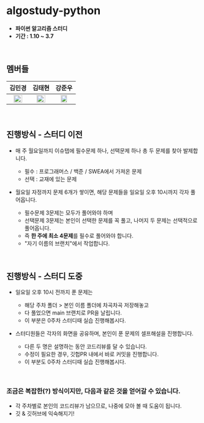 # algostudy-python
* **파이썬 알고리즘 스터디**
* **기간 : 1.10 ~ 3.7**

<br/>

## 멤버들
| 김민경 | 김태현 | 강준우 |
| :---: | :---: | :---: |
<img src='https://avatars1.githubusercontent.com/u/50983832?s=400&u=198d5ed5e4acd260e4bf228d200ae48be495e8ff&v=4' width='70%'/> | <img src='https://avatars3.githubusercontent.com/u/61109660?s=400&u=ec8fe509b882073575edca6f849c4b5f2bb602eb&v=4' width='70%'/> | <img src='https://avatars2.githubusercontent.com/u/29622782?s=460&u=a43b7d2f1c1e959fa576daf87cfd70cace456ed2&v=4' width='60%'/>|


<br/>

## 진행방식 - 스터디 이전
* 매 주 월요일까지 이슈탭에 필수문제 하나, 선택문제 하나 총 두 문제를 찾아 발제합니다.
  * 필수 : 프로그래머스 / 백준 / SWEA에서 가져온 문제 
  * 선택 : 교재에 있는 문제
  
* 월요일 자정까지 문제 6개가 쌓이면, 해당 문제들을 일요일 오후 10시까지 각자 풀어옵니다.
  * 필수문제 3문제는 모두가 풀어와야 하며
  * 선택문제 3문제는 본인이 선택한 문제를 꼭 풀고, 나머지 두 문제는 선택적으로 풀어옵니다.
  * 즉 **한 주에 최소 4문제**를 필수로 풀어와야 합니다.
  * "자기 이름의 브랜치"에서 작업합니다.

<br/>

## 진행방식 - 스터디 도중
* 일요일 오후 10시 전까지 푼 문제는
  * 해당 주차 폴더 > 본인 이름 폴더에 차곡차곡 저장해놓고
  * 다 풀었으면 main 브랜치로 PR을 날립니다.
  * 이 부분은 0주차 스터디때 실습 진행해봅시다.

* 스터디원들은 각자의 화면을 공유하며, 본인이 푼 문제의 셀프해설을 진행합니다.
  * 다른 두 명은 설명하는 동안 코드리뷰를 달 수 있습니다.
  * 수정이 필요한 경우, 깃헙PR 내에서 바로 커밋을 진행합니다.
  * 이 부분도 0주차 스터디때 실습 진행해봅시다.

<br/>

### 조금은 복잡한(?) 방식이지만, 다음과 같은 것을 얻어갈 수 있습니다.
* 각 주차별로 본인의 코드리뷰가 남으므로, 나중에 모아 볼 때 도움이 됩니다.
* 깃 & 깃허브에 익숙해지기!

